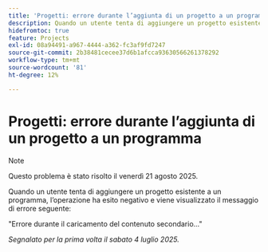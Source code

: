 ```yaml
---
title: 'Progetti: errore durante l’aggiunta di un progetto a un programma'
description: Quando un utente tenta di aggiungere un progetto esistente a un programma, l’operazione ha esito negativo e viene visualizzato un messaggio di errore.
hidefromtoc: true
feature: Projects
exl-id: 08a94491-a967-4444-a362-fc3af9fd7247
source-git-commit: 2b38481cecee37d6b1afcca93630566261378292
workflow-type: tm+mt
source-wordcount: '81'
ht-degree: 12%

---
```


# Progetti: errore durante l’aggiunta di un progetto a un programma

>[!NOTE]
>
>Questo problema è stato risolto il venerdì 21 agosto 2025.

Quando un utente tenta di aggiungere un progetto esistente a un programma, l’operazione ha esito negativo e viene visualizzato il messaggio di errore seguente:

&quot;Errore durante il caricamento del contenuto secondario...&quot;

_Segnalato per la prima volta il sabato 4 luglio 2025._
